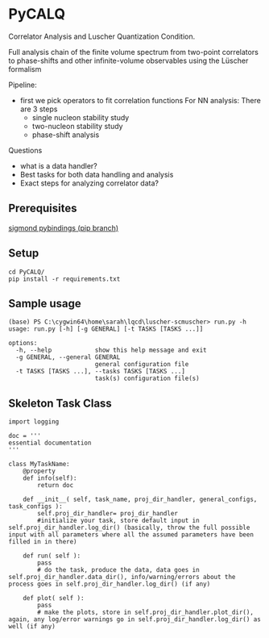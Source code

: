 # PyCALQ
Correlator Analysis and Luscher Quantization Condition.

Full analysis chain of the finite volume spectrum from two-point correlators to phase-shifts and other infinite-volume observables using the Lüscher formalism

Pipeline:
- first we pick operators to fit correlation functions
For NN analysis: There are 3 steps
  - single nucleon stability study
  - two-nucleon stability study
  - phase-shift analysis

Questions
- what is a data handler? 
- Best tasks for both data handling and analysis
- Exact steps for analyzing correlator data?

## Prerequisites

[sigmond pybindings (pip branch)](https://github.com/andrewhanlon/sigmond/tree/pip)

## Setup
```
cd PyCALQ/
pip install -r requirements.txt
```

## Sample usage

```
(base) PS C:\cygwin64\home\sarah\lqcd\luscher-scmuscher> run.py -h
usage: run.py [-h] [-g GENERAL] [-t TASKS [TASKS ...]]

options:
  -h, --help            show this help message and exit
  -g GENERAL, --general GENERAL
                        general configuration file
  -t TASKS [TASKS ...], --tasks TASKS [TASKS ...]
                        task(s) configuration file(s)
```

## Skeleton Task Class
```
import logging

doc = '''
essential documentation
'''

class MyTaskName:
    @property
    def info(self):
        return doc

    def __init__( self, task_name, proj_dir_handler, general_configs, task_configs ):
        self.proj_dir_handler= proj_dir_handler
        #initialize your task, store default input in self.proj_dir_handler.log_dir() (basically, throw the full possible input with all parameters where all the assumed parameters have been filled in in there)

    def run( self ):
        pass
        # do the task, produce the data, data goes in self.proj_dir_handler.data_dir(), info/warning/errors about the process goes in self.proj_dir_handler.log_dir() (if any)

    def plot( self ):
        pass
        # make the plots, store in self.proj_dir_handler.plot_dir(), again, any log/error warnings go in self.proj_dir_handler.log_dir() as well (if any)
```